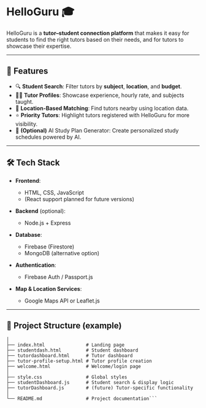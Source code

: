 # HelloGuru 🎓

HelloGuru is a **tutor–student connection platform** that makes it easy for students to find the right tutors based on their needs, and for tutors to showcase their expertise.

---

## 🚀 Features

- 🔍 **Student Search**: Filter tutors by **subject**, **location**, and **budget**.  
- 👨‍🏫 **Tutor Profiles**: Showcase experience, hourly rate, and subjects taught.  
- 📍 **Location-Based Matching**: Find tutors nearby using location data.  
- ⭐ **Priority Tutors**: Highlight tutors registered with HelloGuru for more visibility.  
- 🤖 **(Optional)** AI Study Plan Generator: Create personalized study schedules powered by AI.  

---

## 🛠️ Tech Stack

- **Frontend**:  
  - HTML, CSS, JavaScript  
  - (React support planned for future versions)

- **Backend** (optional):  
  - Node.js + Express  

- **Database**:  
  - Firebase (Firestore)  
  - MongoDB (alternative option)  

- **Authentication**:  
  - Firebase Auth / Passport.js  

- **Map & Location Services**:  
  - Google Maps API or Leaflet.js  

---
## 📂 Project Structure (example)
```HelloGuru/
│
├── index.html               # Landing page
├── studentdash.html         # Student dashboard
├── tutordashboard.html      # Tutor dashboard
├── tutor-profile-setup.html # Tutor profile creation
├── welcome.html             # Welcome/login page
│
├── style.css                # Global styles
├── studentDashboard.js      # Student search & display logic
├── tutorDashboard.js        # (future) Tutor-specific functionality
│
└── README.md                # Project documentation```

